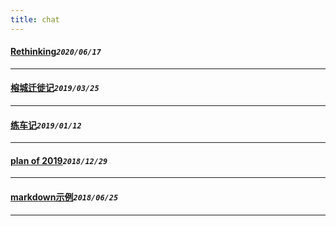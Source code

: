 ```yaml
---
title: chat
---
```

 #### [Rethinking](/blog/20200617_rethinking.md)_`2020/06/17`_
*****
 #### [榕城迁徙记](/blog/20190325_newLife.md)_`2019/03/25`_
*****
 #### [练车记](/blog/20190112_driver.md)_`2019/01/12`_
*****
 #### [plan of 2019](/blog/20181229_planfor2019.md)_`2018/12/29`_
*****
 #### [markdown示例](/blog/20180625_markDownExample.md)_`2018/06/25`_
*****